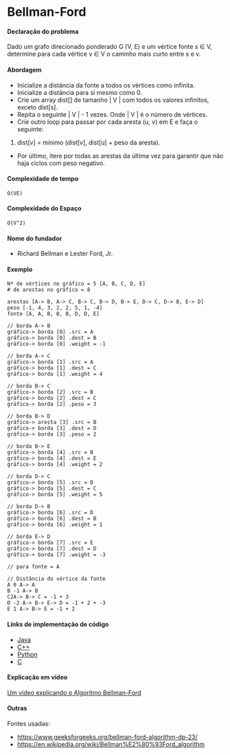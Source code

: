 # Bellman-Ford

#### Declaração do problema

Dado um grafo direcionado ponderado G (V, E) e um vértice fonte s ∈ V, determine para cada vértice v ∈ V o caminho mais curto entre s e v.

#### Abordagem

- Inicialize a distância da fonte a todos os vértices como infinita.
- Inicialize a distância para si mesmo como 0.
- Crie um array dist[] de tamanho | V | com todos os valores infinitos, exceto dist[s].
- Repita o seguinte | V | - 1 vezes. Onde | V | é o número de vértices.
- Crie outro loop para passar por cada aresta (u, v) em E e faça o seguinte:
1. dist[v] = mínimo (dist[v], dist[u] + peso da aresta).
- Por último, itere por todas as arestas da última vez para garantir que não haja ciclos com peso negativo.

#### Complexidade de tempo

`O(VE)`

#### Complexidade do Espaço

`O(V^2)`

#### Nome do fundador

- Richard Bellman e Lester Ford, Jr.

#### Exemplo

```
Nº de vértices no gráfico = 5 [A, B, C, D, E]
# de arestas no gráfico = 8

arestas [A-> B, A-> C, B-> C, B-> D, B-> E, D-> C, D-> B, E-> D]
peso [-1, 4, 3, 2, 2, 5, 1, -4]
fonte [A, A, B, B, B, D, D, E]

// borda A-> B
gráfico-> borda [0] .src = A
gráfico-> borda [0] .dest = B
gráfico-> borda [0] .weight = -1

// borda A-> C
gráfico-> borda [1] .src = A
gráfico-> borda [1] .dest = C
gráfico-> borda [1] .weight = 4

// borda B-> C
gráfico-> borda [2] .src = B
gráfico-> borda [2] .dest = C
gráfico-> borda [2] .peso = 3

// borda B-> D
gráfico-> aresta [3] .src = B
gráfico-> borda [3] .dest = D
gráfico-> borda [3] .peso = 2

// borda B-> E
gráfico-> borda [4] .src = B
gráfico-> borda [4] .dest = E
gráfico-> borda [4] .weight = 2

// borda D-> C
gráfico-> borda [5] .src = D
gráfico-> borda [5] .dest = C
gráfico-> borda [5] .weight = 5

// borda D-> B
gráfico-> borda [6] .src = D
gráfico-> borda [6] .dest = B
gráfico-> borda [6] .weight = 1

// borda E-> D
gráfico-> borda [7] .src = E
gráfico-> borda [7] .dest = D
gráfico-> borda [7] .weight = -3

// para fonte = A

// Distância do vértice da fonte
A 0 A-> A
B -1 A-> B
C2A-> B-> C = -1 + 3
D -2 A-> B-> E-> D = -1 + 2 + -3
E 1 A-> B-> E = -1 + 2
```

#### Links de implementação de código

- [Java](https://github.com/TheAlgorithms/Java/blob/master/DataStructures/Graphs/BellmanFord.java)
- [C++](https://github.com/TheAlgorithms/C-Plus-Plus/blob/master/Dynamic%20Programming/Bellman-Ford.cpp)
- [Python](https://github.com/TheAlgorithms/Python/blob/master/data_structures/graph/bellman_ford.py)
- [C](https://github.com/TheAlgorithms/C/blob/master/data_structures/graphs/Bellman-Ford.c)

#### Explicação em vídeo

[Um vídeo explicando o Algoritmo Bellman-Ford](https://www.youtube.com/watch?v=hxMWBBCpR6A)

#### Outras

Fontes usadas:
- https://www.geeksforgeeks.org/bellman-ford-algorithm-dp-23/
- https://en.wikipedia.org/wiki/Bellman%E2%80%93Ford_algorithm
